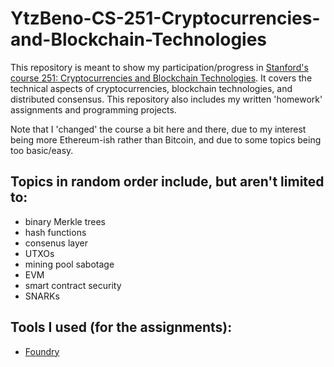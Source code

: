 # YtzBeno-CS-251-Cryptocurrencies-and-Blockchain-Technologies


This repository is meant to show my participation/progress in [Stanford's course 251: Cryptocurrencies and Blockchain Technologies](https://cs251.stanford.edu/). It covers the technical aspects of cryptocurrencies, blockchain technologies, and distributed consensus. This repository also includes my written 'homework' assignments and programming projects.

Note that I 'changed' the course a bit here and there, due to my interest being more Ethereum-ish rather than Bitcoin, and due to some topics being too basic/easy. 

## Topics in random order include, but aren't limited to:


- binary Merkle trees
- hash functions
- consenus layer
- UTXOs
- mining pool sabotage
- EVM
- smart contract security
- SNARKs

## Tools I used (for the assignments):


- [Foundry](https://github.com/foundry-rs/foundry)







